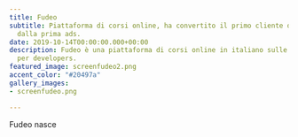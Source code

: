 ```yaml
---
title: Fudeo
subtitle: Piattaforma di corsi online, ha convertito il primo cliente dopo sette giorni
  dalla prima ads.
date: 2019-10-14T00:00:00.000+00:00
description: Fudeo è una piattaforma di corsi online in italiano sulle ultime tecnologie
  per developers.
featured_image: screenfudeo2.png
accent_color: "#20497a"
gallery_images:
- screenfudeo.png

---
```

Fudeo nasce